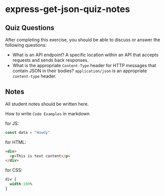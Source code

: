 # express-get-json-quiz-notes

## Quiz Questions

After completing this exercise, you should be able to discuss or answer the following questions:

- What is an API endpoint?
A specific location within an API that accepts requests and sends back responses.
- What is the appropriate `Content-Type` header for HTTP messages that contain JSON in their bodies?
`application/json` is an appropriate `content-type` header.

## Notes

All student notes should be written here.


How to write `Code Examples` in markdown

for JS:
```javascript
const data = "Howdy"
```

for HTML:
```html
<div>
  <p>This is text content</p>
</div>
```

for CSS:
```css
div {
  width:100%
}
```
